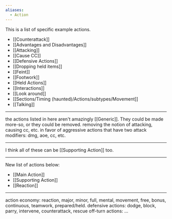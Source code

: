 ```yaml
---
aliases:
  - Action
---
```



This is a list of specific example actions.
- [[Counterattack]]
- [[Advantages and Disadvantages]]
- [[Attacking]]
- [[Cause CC]]
- [[Defensive Actions]]
- [[Dropping held items]]
- [[Feint]]
- [[Footwork]]
- [[Held Actions]]
- [[Interactions]]
- [[Look around]]
- [[Sections/Timing (haunted)/Actions/subtypes/Movement]]
- [[Talking]]

---

the actions listed in here aren't amazingly [[Generic]]. They could be made more-so, or they could be removed. removing the notion of attacking, causing cc, etc. in favor of aggressive actions that have two attack modifiers: dmg, aoe, cc, etc.

---

I think all of these can be [[Supporting Action]] too.

---

New list of actions below:
- [[Main Action]]
- [[Supporting Action]]
- [[Reaction]]

---

action economy: reaction, major, minor, full, mental, movement, free, bonus, continuous, teamwork, prepared/held.
defensive actions: dodge, block, parry, intervene, counterattack, rescue
off-turn actions: ... 